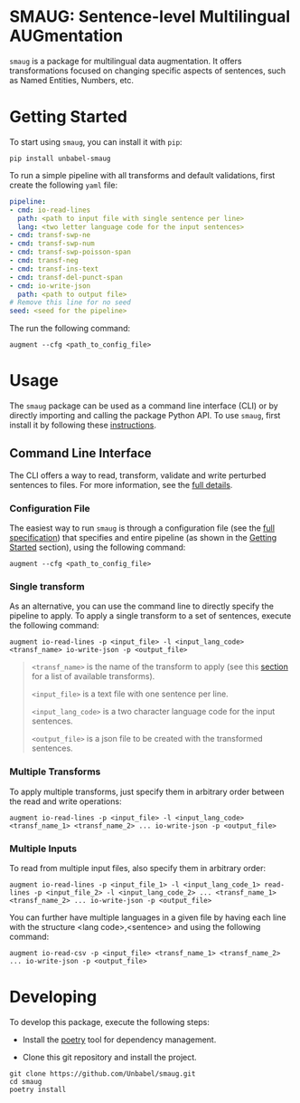 # SMAUG: Sentence-level Multilingual AUGmentation

`smaug` is a package for multilingual data augmentation. It offers transformations focused on changing specific aspects of sentences, such as Named Entities, Numbers, etc.

# Getting Started

To start using `smaug`, you can install it with `pip`:

```
pip install unbabel-smaug
```

To run a simple pipeline with all transforms and default validations, first create the following `yaml` file:

```yaml
pipeline:
- cmd: io-read-lines
  path: <path to input file with single sentence per line>
  lang: <two letter language code for the input sentences>
- cmd: transf-swp-ne
- cmd: transf-swp-num
- cmd: transf-swp-poisson-span
- cmd: transf-neg
- cmd: transf-ins-text
- cmd: transf-del-punct-span
- cmd: io-write-json
  path: <path to output file>
# Remove this line for no seed
seed: <seed for the pipeline>
```

The run the following command:

```shell
augment --cfg <path_to_config_file>
```

# Usage

The `smaug` package can be used as a command line interface (CLI) or by directly importing and calling the package Python API. To use `smaug`, first install it by following these [instructions](#install).

## Command Line Interface

The CLI offers a way to read, transform, validate and write perturbed sentences to files. For more information, see the [full details](CLI.md).

### Configuration File

The easiest way to run `smaug` is through a configuration file (see the [full specification](CLI.md#configuration-file-specification)) that specifies and entire pipeline (as shown in the [Getting Started](#getting-started) section), using the following command:

```shell
augment --cfg <path_to_config_file>
```

### Single transform

As an alternative, you can use the command line to directly specify the pipeline to apply. To apply a single transform to a set of sentences, execute the following command:

```shell
augment io-read-lines -p <input_file> -l <input_lang_code> <transf_name> io-write-json -p <output_file>
```

> `<transf_name>` is the name of the transform to apply (see this [section](OPERATIONS.md#transforms) for a list of available transforms).
>
> `<input_file>` is a text file with one sentence per line.
>
> `<input_lang_code>` is a two character language code for the input sentences.
>
> `<output_file>` is a json file to be created with the transformed sentences.

### Multiple Transforms

To apply multiple transforms, just specify them in arbitrary order between the read and write operations:

``` shell
augment io-read-lines -p <input_file> -l <input_lang_code> <transf_name_1> <transf_name_2> ... io-write-json -p <output_file>
```

### Multiple Inputs

To read from multiple input files, also specify them in arbitrary order:

```shell
augment io-read-lines -p <input_file_1> -l <input_lang_code_1> read-lines -p <input_file_2> -l <input_lang_code_2> ... <transf_name_1> <transf_name_2> ... io-write-json -p <output_file>
```

You can further have multiple languages in a given file by having each line with the structure \<lang code\>,\<sentence\> and using the following command:

```shell
augment io-read-csv -p <input_file> <transf_name_1> <transf_name_2> ... io-write-json -p <output_file>
```

# Developing

To develop this package, execute the following steps:

* Install the [poetry](https://python-poetry.org/docs/#installation) tool for dependency management.

* Clone this git repository and install the project.

```
git clone https://github.com/Unbabel/smaug.git
cd smaug
poetry install
```